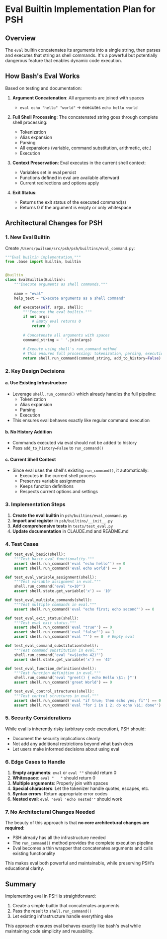 # Eval Builtin Implementation Plan for PSH

## Overview

The `eval` builtin concatenates its arguments into a single string, then parses and executes that string as shell commands. It's a powerful but potentially dangerous feature that enables dynamic code execution.

## How Bash's Eval Works

Based on testing and documentation:

1. **Argument Concatenation**: All arguments are joined with spaces
   - `eval echo "hello" "world"` → executes `echo hello world`
   
2. **Full Shell Processing**: The concatenated string goes through complete shell processing:
   - Tokenization
   - Alias expansion
   - Parsing
   - All expansions (variable, command substitution, arithmetic, etc.)
   - Execution
   
3. **Context Preservation**: Eval executes in the current shell context:
   - Variables set in eval persist
   - Functions defined in eval are available afterward
   - Current redirections and options apply
   
4. **Exit Status**:
   - Returns the exit status of the executed command(s)
   - Returns 0 if the argument is empty or only whitespace

## Architectural Changes for PSH

### 1. New Eval Builtin

Create `/Users/pwilson/src/psh/psh/builtins/eval_command.py`:

```python
"""Eval builtin implementation."""
from .base import Builtin, builtin


@builtin
class EvalBuiltin(Builtin):
    """Execute arguments as shell commands."""
    
    name = "eval"
    help_text = "Execute arguments as a shell command"
    
    def execute(self, args, shell):
        """Execute the eval builtin."""
        if not args:
            # Empty eval returns 0
            return 0
        
        # Concatenate all arguments with spaces
        command_string = ' '.join(args)
        
        # Execute using shell's run_command method
        # This ensures full processing: tokenization, parsing, execution
        return shell.run_command(command_string, add_to_history=False)
```

### 2. Key Design Decisions

#### a. Use Existing Infrastructure
- Leverage `shell.run_command()` which already handles the full pipeline:
  - Tokenization
  - Alias expansion
  - Parsing
  - Execution
- This ensures eval behaves exactly like regular command execution

#### b. No History Addition
- Commands executed via eval should not be added to history
- Pass `add_to_history=False` to `run_command()`

#### c. Current Shell Context
- Since eval uses the shell's existing `run_command()`, it automatically:
  - Executes in the current shell process
  - Preserves variable assignments
  - Keeps function definitions
  - Respects current options and settings

### 3. Implementation Steps

1. **Create the eval builtin** in `psh/builtins/eval_command.py`
2. **Import and register** in `psh/builtins/__init__.py`
3. **Add comprehensive tests** in `tests/test_eval.py`
4. **Update documentation** in CLAUDE.md and README.md

### 4. Test Cases

```python
def test_eval_basic(shell):
    """Test basic eval functionality."""
    assert shell.run_command('eval "echo hello"') == 0
    assert shell.run_command('eval echo world') == 0

def test_eval_variable_assignment(shell):
    """Test variable assignment in eval."""
    shell.run_command('eval "x=10"')
    assert shell.state.get_variable('x') == '10'

def test_eval_multiple_commands(shell):
    """Test multiple commands in eval."""
    assert shell.run_command('eval "echo first; echo second"') == 0

def test_eval_exit_status(shell):
    """Test eval exit status."""
    assert shell.run_command('eval "true"') == 0
    assert shell.run_command('eval "false"') == 1
    assert shell.run_command('eval ""') == 0  # Empty eval

def test_eval_command_substitution(shell):
    """Test command substitution in eval."""
    shell.run_command('eval "x=$(echo 42)"')
    assert shell.state.get_variable('x') == '42'

def test_eval_function_definition(shell):
    """Test function definition in eval."""
    shell.run_command('eval "greet() { echo Hello \$1; }"')
    assert shell.run_command('greet World') == 0

def test_eval_control_structures(shell):
    """Test control structures in eval."""
    assert shell.run_command('eval "if true; then echo yes; fi"') == 0
    assert shell.run_command('eval "for i in 1 2; do echo \$i; done"') == 0
```

### 5. Security Considerations

While eval is inherently risky (arbitrary code execution), PSH should:
- Document the security implications clearly
- Not add any additional restrictions beyond what bash does
- Let users make informed decisions about using eval

### 6. Edge Cases to Handle

1. **Empty arguments**: `eval` or `eval ""` should return 0
2. **Whitespace**: `eval "   "` should return 0
3. **Multiple arguments**: Properly join with spaces
4. **Special characters**: Let the tokenizer handle quotes, escapes, etc.
5. **Syntax errors**: Return appropriate error codes
6. **Nested eval**: `eval "eval 'echo nested'"` should work

### 7. No Architectural Changes Needed

The beauty of this approach is that **no core architectural changes are required**:
- PSH already has all the infrastructure needed
- The `run_command()` method provides the complete execution pipeline
- Eval becomes a thin wrapper that concatenates arguments and calls existing functionality

This makes eval both powerful and maintainable, while preserving PSH's educational clarity.

## Summary

Implementing eval in PSH is straightforward:
1. Create a simple builtin that concatenates arguments
2. Pass the result to `shell.run_command()`
3. Let existing infrastructure handle everything else

This approach ensures eval behaves exactly like bash's eval while maintaining code simplicity and reusability.